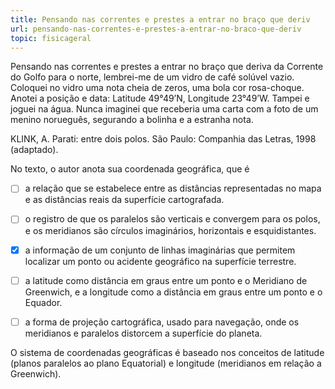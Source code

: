```yaml
---
title: Pensando nas correntes e prestes a entrar no braço que deriv
url: pensando-nas-correntes-e-prestes-a-entrar-no-braco-que-deriv
topic: fisicageral
---
```



Pensando nas correntes e prestes a entrar no braço que deriva da Corrente do Golfo para o norte, lembrei-me de um vidro de café solúvel vazio. Coloquei no vidro uma nota cheia de zeros, uma bola cor rosa-choque. Anotei a posição e data: Latitude 49°49’N, Longitude 23°49’W. Tampei e joguei na água. Nunca imaginei que receberia uma carta com a foto de um menino norueguês, segurando a bolinha e a estranha nota.

KLINK, A. Parati: entre dois polos. São Paulo: Companhia das Letras, 1998 (adaptado).

No texto, o autor anota sua coordenada geográfica, que é



- [ ] a relação que se estabelece entre as distâncias representadas no mapa e as distâncias reais da superfície cartografada.
- [ ] o registro de que os paralelos são verticais e convergem para os polos, e os meridianos são círculos imaginários, horizontais e esquidistantes.
- [x] a informação de um conjunto de linhas imaginárias que permitem localizar um ponto ou acidente geográfico na superfície terrestre.
- [ ] a latitude como distância em graus entre um ponto e o Meridiano de Greenwich, e a longitude como a distância em graus entre um ponto e o Equador.
- [ ] a forma de projeção cartográfica, usado para navegação, onde os meridianos e paralelos distorcem a superfície do planeta.


O sistema de coordenadas geográficas é baseado nos conceitos de latitude (planos paralelos ao plano Equatorial) e longitude (meridianos em relação a Greenwich).
